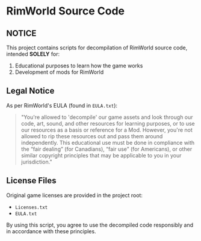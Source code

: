 # RimWorld Source Code

## NOTICE

This project contains scripts for decompilation of RimWorld source code, intended **SOLELY** for:

1. Educational purposes to learn how the game works
2. Development of mods for RimWorld

## Legal Notice

As per RimWorld's EULA (found in `EULA.txt`):

> "You're allowed to 'decompile' our game assets and look through our code, art, sound, and other resources for learning purposes, or to use our resources as a basis or reference for a Mod. However, you're not allowed to rip these resources out and pass them around independently. This educational use must be done in compliance with the “fair dealing” (for Canadians), “fair use” (for Americans), or other similar copyright principles that may be applicable to you in your jurisdiction."

## License Files

Original game licenses are provided in the project root:

- `Licenses.txt`  
- `EULA.txt`  

By using this script, you agree to use the decompiled code responsibly and in accordance with these principles.
